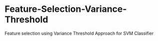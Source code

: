 # Feature-Selection-Variance-Threshold
Feature selection using Variance Threshold Approach for SVM Classifier
